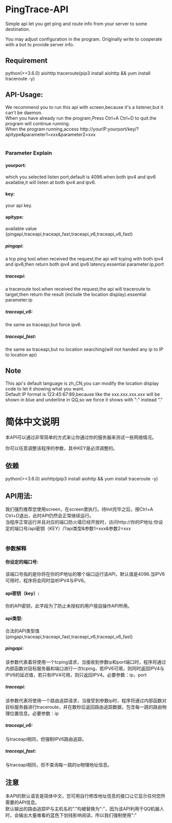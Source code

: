 # PingTrace-API
Simple api let you get ping and route info from your server to some destination.

You may adjust configuration in the program.
Originally write to cooperate with a bot to provide server info.

## Requirement
python(>=3.6.0) aiohttp traceroute(pip3 install aiohttp && yum install traceroute -y)
## API-Usage:
We recommend you to run this api with screen,because it's a listener,but it can't be daemon.<br>
When you have already run the program,Press Ctrl+A Ctrl+D to quit.the program will continue running.<br>
When the program running,access http://yourIP:yourport/key/?apitype&parameter1=xxx&parameter2=xxx<br><br>
### Parameter Explain
#### yourport:
which you selected listen port,default is 4096.when both ipv4 and ipv6 available,it will listen at both ipv4 and ipv6.<br>
#### key:
your api key.<br>
#### apitype:
available value<br>
{pingapi,traceapi,traceapi_fast,traceapi_v6,traceapi_v6_fast}<br>
##### pingapi:
a tcp ping tool.when received the request,the api will tcping with both ipv4 and ipv6,then return both ipv4 and ipv6 latency.essential parameter:ip,port<br>
##### traceapi:
a traceroute tool.when received the request,the api will traceroute to target,then return the result (include the location display).essential parameter:ip<br>
##### traceapi_v6:
the same as traceapi,but force ipv6.<br>
##### traceapi_fast:
the same as traceapi,but no location searching(will not handed any ip to IP to location api)<br>

## Note

This api's default language is zh_CN,you can modify the location display code to let it showing what you want.<br>
Default IP format is 123:45:67:89,because like the xxx.xxx.xxx.xxx will be shown in blue and underline in QQ,so we force it shows with ":" instead "."<br>

# 简体中文说明

本API可以通过非常简单的方式来让你通过你的服务器来测试一些网络情况。

你可以任意调整该程序的参数，其中KEY是必须调整的。

## 依赖
python(>=3.6.0) aiohttp(pip3 install aiohttp && yum install traceroute -y)
## API用法:
我们强烈推荐您使用screen，在screen里执行。待Init完毕之后，按Ctrl+A Ctrl+D退出，此时API仍然会正常继续运行。<br>
当程序正常运行并且对应的端口防火墙已经开放时，访问http://你的IP地址:你设定的端口号/api密钥（KEY）/?api类型&参数1=xxx&参数2=xxx<br><br>
### 参数解释
#### 你设定的端口号:
该端口号指的是你将在你的IP地址的哪个端口运行该API，默认值是4096.当IPV6可用时，程序将会同时监听IPV4与IPV6。<br>
#### api密钥（key）:
你的API密钥，此字段为了防止未授权的用户擅自操作API所用。<br>
#### api类型:
合法的API类型值<br>
{pingapi,traceapi,traceapi_fast,traceapi_v6,traceapi_v6_fast}<br>
##### pingapi:
该参数代表着将使用一个tcping请求，当接收到参数ip和port端口时，程序将通过内部函数对目标服务器和端口进行一次tcping，若IPV6可用，则同时返回IPV4与IPV6的延迟值，若只有IPV4可用，则只返回IPV4。必要参数：ip，port<br>
##### traceapi:
该参数代表将使用一个路由追踪请求，当接受到参数ip时，程序将通过内部函数对目标服务器进行traceroute，并在数秒后返回路由追踪数据，包含每一跳的路由物理位置信息。必要参数：ip<br>
##### traceapi_v6:
与traceapi相同，但强制IPV6路由追踪。<br>
##### traceapi_fast:
与traceapi相同，但不查询每一跳的ip物理地址信息。<br>

## 注意

本API的默认语言是简体中文，您可用自行修改地址信息的接口让它显示任何您所需要的API信息。<br>
默认输出的路由追踪IP与主机名的"."均被替换为":"，因为该API利用于QQ机器人时，会输出大量难看的蓝色下划线影响阅读，所以我们强制使用":"<br>

